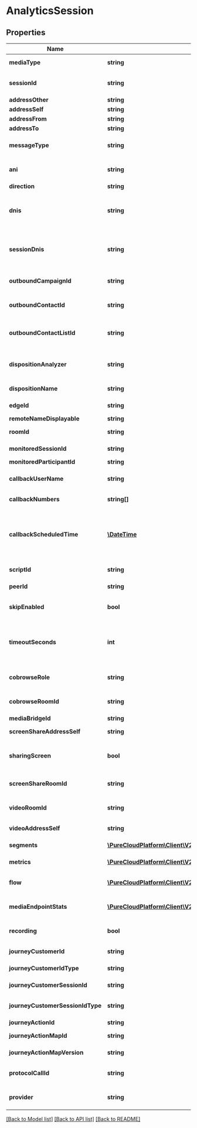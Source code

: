 # AnalyticsSession

## Properties
Name | Type | Description | Notes
------------ | ------------- | ------------- | -------------
**mediaType** | **string** | The session media type | [optional] 
**sessionId** | **string** | The unique identifier of this session | [optional] 
**addressOther** | **string** |  | [optional] 
**addressSelf** | **string** |  | [optional] 
**addressFrom** | **string** |  | [optional] 
**addressTo** | **string** |  | [optional] 
**messageType** | **string** | Message type for messaging services such as sms | [optional] 
**ani** | **string** | Automatic Number Identification (caller&#39;s number) | [optional] 
**direction** | **string** | Direction | [optional] 
**dnis** | **string** | Dialed number identification service (number dialed by the calling party) | [optional] 
**sessionDnis** | **string** | Dialed number for the current session; this can be different from dnis, e.g. if the call was transferred | [optional] 
**outboundCampaignId** | **string** | (Dialer) Unique identifier of the outbound campaign | [optional] 
**outboundContactId** | **string** | (Dialer) Unique identifier of the contact | [optional] 
**outboundContactListId** | **string** | (Dialer) Unique identifier of the contact list that this contact belongs to | [optional] 
**dispositionAnalyzer** | **string** | (Dialer) Unique identifier of the contact list that this contact belongs to | [optional] 
**dispositionName** | **string** | (Dialer) Result of the analysis | [optional] 
**edgeId** | **string** | Unique identifier of the edge device | [optional] 
**remoteNameDisplayable** | **string** |  | [optional] 
**roomId** | **string** | Unique identifier for the room | [optional] 
**monitoredSessionId** | **string** | The sessionID being monitored | [optional] 
**monitoredParticipantId** | **string** |  | [optional] 
**callbackUserName** | **string** | The name of the user requesting a call back | [optional] 
**callbackNumbers** | **string[]** | List of numbers to callback | [optional] 
**callbackScheduledTime** | [**\DateTime**](\DateTime.md) | Scheduled callback date/time. Date time is represented as an ISO-8601 string. For example: yyyy-MM-ddTHH:mm:ss.SSSZ | [optional] 
**scriptId** | **string** | A unique identifier for a script | [optional] 
**peerId** | **string** | A unique identifier for a peer | [optional] 
**skipEnabled** | **bool** | (Dialer) Whether the agent can skip the dialer contact | [optional] 
**timeoutSeconds** | **int** | The number of seconds before PureCloud begins the call for a call back. 0 disables automatic calling | [optional] 
**cobrowseRole** | **string** | Describe side of the cobrowse (sharer or viewer) | [optional] 
**cobrowseRoomId** | **string** | A unique identifier for a PureCloud Cobrowse room. | [optional] 
**mediaBridgeId** | **string** |  | [optional] 
**screenShareAddressSelf** | **string** | Direct ScreenShare address | [optional] 
**sharingScreen** | **bool** | Flag determining if screenShare is started or not (true/false) | [optional] 
**screenShareRoomId** | **string** | A unique identifier for a PureCloud ScreenShare room. | [optional] 
**videoRoomId** | **string** | A unique identifier for a PureCloud video room. | [optional] 
**videoAddressSelf** | **string** | Direct Video address | [optional] 
**segments** | [**\PureCloudPlatform\Client\V2\Model\AnalyticsConversationSegment[]**](AnalyticsConversationSegment.md) | List of segments for this session | [optional] 
**metrics** | [**\PureCloudPlatform\Client\V2\Model\AnalyticsSessionMetric[]**](AnalyticsSessionMetric.md) | List of metrics for this session | [optional] 
**flow** | [**\PureCloudPlatform\Client\V2\Model\AnalyticsFlow**](AnalyticsFlow.md) | IVR flow execution associated with this session | [optional] 
**mediaEndpointStats** | [**\PureCloudPlatform\Client\V2\Model\AnalyticsMediaEndpointStat[]**](AnalyticsMediaEndpointStat.md) | Media endpoint stats associated with this session | [optional] 
**recording** | **bool** | Flag determining if an audio recording was started or not | [optional] 
**journeyCustomerId** | **string** | ID of the journey customer | [optional] 
**journeyCustomerIdType** | **string** | Type of the journey customer ID | [optional] 
**journeyCustomerSessionId** | **string** | ID of the journey customer session | [optional] 
**journeyCustomerSessionIdType** | **string** | Type of the journey customer session ID | [optional] 
**journeyActionId** | **string** | Journey action ID | [optional] 
**journeyActionMapId** | **string** | Journey action map ID | [optional] 
**journeyActionMapVersion** | **string** | Journey action map version | [optional] 
**protocolCallId** | **string** | The original voice protocol call ID, e.g. a SIP call ID | [optional] 
**provider** | **string** | The source provider for the communication | [optional] 

[[Back to Model list]](../README.md#documentation-for-models) [[Back to API list]](../README.md#documentation-for-api-endpoints) [[Back to README]](../README.md)


